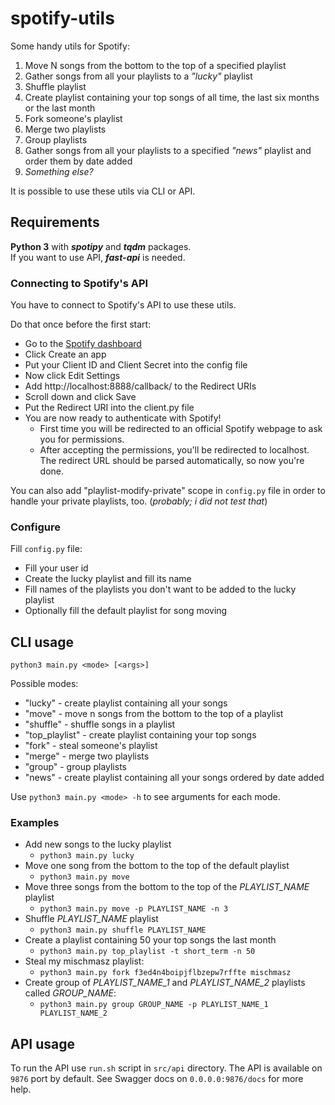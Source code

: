 # spotify-utils

Some handy utils for Spotify:
1. Move N songs from the bottom to the top of a specified playlist
2. Gather songs from all your playlists to a *"lucky"* playlist
3. Shuffle playlist
4. Create playlist containing your top songs of all time, the last six months or the last month
5. Fork someone's playlist
6. Merge two playlists
7. Group playlists
8. Gather songs from all your playlists to a specified *"news"* playlist and order them by date added
9. *Something else?*

It is possible to use these utils via CLI or API.

## Requirements
**Python 3** with ***spotipy*** and ***tqdm*** packages.\
If you want to use API, ***fast-api*** is needed.

### Connecting to Spotify's API
You have to connect to Spotify's API to use these utils.

Do that once before the first start:
 * Go to the [Spotify dashboard](https://developer.spotify.com/dashboard/applications)
 * Click Create an app
 * Put your Client ID and Client Secret into the config file
 * Now click Edit Settings
 * Add http://localhost:8888/callback/ to the Redirect URIs
 * Scroll down and click Save
 * Put the Redirect URI into the client.py file
 * You are now ready to authenticate with Spotify!
   - First time you will be redirected to an official Spotify webpage to ask you for permissions.
   - After accepting the permissions, you'll be redirected to localhost. The redirect URL should be parsed automatically, so now you're done.

You can also add "playlist-modify-private" scope in `config.py` file in order to handle your private playlists, too. 
(*probably; i did not test that*)

### Configure

Fill `config.py` file:
 * Fill your user id
 * Create the lucky playlist and fill its name
 * Fill names of the playlists you don't want to be added to the lucky playlist
 * Optionally fill the default playlist for song moving

## CLI usage
`python3 main.py <mode> [<args>]` 

Possible modes:
 * "lucky" - create playlist containing all your songs
 * "move" - move n songs from the bottom to the top of a playlist
 * "shuffle" - shuffle songs in a playlist
 * "top_playlist" - create playlist containing your top songs
 * "fork" - steal someone's playlist
 * "merge" - merge two playlists
 * "group" - group playlists
 * "news" - create playlist containing all your songs ordered by date added
   
Use `python3 main.py <mode> -h` to see arguments for each mode.

### Examples
 * Add new songs to the lucky playlist
    - `python3 main.py lucky`
 * Move one song from the bottom to the top of the default playlist
    - `python3 main.py move`
 * Move three songs from the bottom to the top of the *PLAYLIST_NAME* playlist 
    - `python3 main.py move -p PLAYLIST_NAME -n 3`
 * Shuffle *PLAYLIST_NAME* playlist
    - `python3 main.py shuffle PLAYLIST_NAME`
 * Create a playlist containing 50 your top songs the last month
    - `python3 main.py top_playlist -t short_term -n 50`
 * Steal my mischmasz playlist:
    - `python3 main.py fork f3ed4n4boipjflbzepw7rffte mischmasz`
 * Create group of *PLAYLIST_NAME_1* and *PLAYLIST_NAME_2* playlists called *GROUP_NAME*:
    - `python3 main.py group GROUP_NAME -p PLAYLIST_NAME_1 PLAYLIST_NAME_2`


## API usage

To run the API use `run.sh` script in `src/api` directory. 
The API is available on `9876` port by default.
See Swagger docs on `0.0.0.0:9876/docs` for more help.
